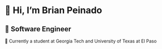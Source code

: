 <h1>👋 Hi, I’m Brian Peinado</h1>
<h2>👀 Software Engineer </h2>
📖 Currently a student at Georgia Tech and University of Texas at El Paso<br><br> 


<!---
brianhip/brianhip is a ✨ special ✨ repository because its `README.md` (this file) appears on your GitHub profile.
You can click the Preview link to take a look at your changes.
--->

